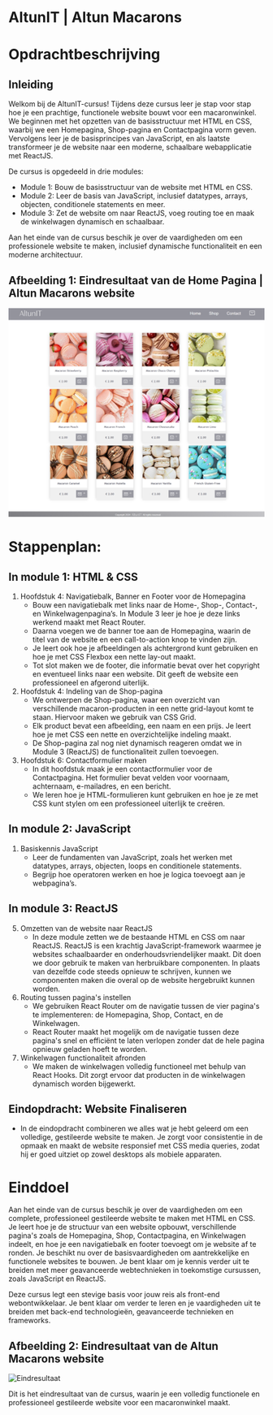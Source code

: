 # AltunIT | Altun Macarons

# Opdrachtbeschrijving

## Inleiding
Welkom bij de AltunIT-cursus! Tijdens deze cursus leer je stap voor stap hoe je een prachtige, functionele website bouwt voor een macaronwinkel. We beginnen met het opzetten van de basisstructuur met HTML en CSS, waarbij we een Homepagina, Shop-pagina en Contactpagina vorm geven. Vervolgens leer je de basisprincipes van JavaScript, en als laatste transformeer je de website naar een moderne, schaalbare webapplicatie met ReactJS.

De cursus is opgedeeld in drie modules:
* Module 1: Bouw de basisstructuur van de website met HTML en CSS.
* Module 2: Leer de basis van JavaScript, inclusief datatypes, arrays, objecten, conditionele statements en meer.
* Module 3: Zet de website om naar ReactJS, voeg routing toe en maak de winkelwagen dynamisch en schaalbaar.

Aan het einde van de cursus beschik je over de vaardigheden om een professionele website te maken, inclusief dynamische functionaliteit en een moderne architectuur.

## Afbeelding 1: Eindresultaat van de Home Pagina | Altun Macarons website
![Eindresultaat](assets/Screenshot-Altun-Macarons.png)

# Stappenplan:
## In module 1: HTML & CSS
1. Hoofdstuk 4: Navigatiebalk, Banner en Footer voor de Homepagina
   - Bouw een navigatiebalk met links naar de Home-, Shop-, Contact-, en Winkelwagenpagina’s. In Module 3 leer je hoe je deze links werkend maakt met React Router.
   - Daarna voegen we de banner toe aan de Homepagina, waarin de titel van de website en een call-to-action knop te vinden zijn. 
   - Je leert ook hoe je afbeeldingen als achtergrond kunt gebruiken en hoe je met CSS Flexbox een nette lay-out maakt.
   - Tot slot maken we de footer, die informatie bevat over het copyright en eventueel links naar een website. Dit geeft de website een professioneel en afgerond uiterlijk.
2. Hoofdstuk 4: Indeling van de Shop-pagina
   - We ontwerpen de Shop-pagina, waar een overzicht van verschillende macaron-producten in een nette grid-layout komt te staan. Hiervoor maken we gebruik van CSS Grid.
   - Elk product bevat een afbeelding, een naam en een prijs. Je leert hoe je met CSS een nette en overzichtelijke indeling maakt.
   - De Shop-pagina zal nog niet dynamisch reageren omdat we in Module 3 (ReactJS) de functionaliteit zullen toevoegen.
4. Hoofdstuk 6: Contactformulier maken
   - In dit hoofdstuk maak je een contactformulier voor de Contactpagina. Het formulier bevat velden voor voornaam, achternaam, e-mailadres, en een bericht.
   - We leren hoe je HTML-formulieren kunt gebruiken en hoe je ze met CSS kunt stylen om een professioneel uiterlijk te creëren.
   
## In module 2: JavaScript
1. Basiskennis JavaScript
   - Leer de fundamenten van JavaScript, zoals het werken met datatypes, arrays, objecten, loops en conditionele statements.
   - Begrijp hoe operatoren werken en hoe je logica toevoegt aan je webpagina’s.
   

## In module 3: ReactJS
5. Omzetten van de website naar ReactJS
   - In deze module zetten we de bestaande HTML en CSS om naar ReactJS. ReactJS is een krachtig JavaScript-framework waarmee je websites schaalbaarder en onderhoudsvriendelijker maakt. Dit doen we door gebruik te maken van herbruikbare componenten. In plaats van dezelfde code steeds opnieuw te schrijven, kunnen we componenten maken die overal op de website hergebruikt kunnen worden.
6. Routing tussen pagina's instellen
   - We gebruiken React Router om de navigatie tussen de vier pagina's te implementeren: de Homepagina, Shop, Contact, en de Winkelwagen.
   - React Router maakt het mogelijk om de navigatie tussen deze pagina's snel en efficiënt te laten verlopen zonder dat de hele pagina opnieuw geladen hoeft te worden.
7. Winkelwagen functionaliteit afronden
   - We maken de winkelwagen volledig functioneel met behulp van React Hooks. Dit zorgt ervoor dat producten in de winkelwagen dynamisch worden bijgewerkt.

## Eindopdracht: Website Finaliseren
   - In de eindopdracht combineren we alles wat je hebt geleerd om een volledige, gestileerde website te maken. Je zorgt voor consistentie in de opmaak en maakt de website responsief met CSS media queries, zodat hij er goed uitziet op zowel desktops als mobiele apparaten.

# Einddoel
Aan het einde van de cursus beschik je over de vaardigheden om een complete, professioneel gestileerde website te maken met HTML en CSS. Je leert hoe je de structuur van een website opbouwt, verschillende pagina's zoals de Homepagina, Shop, Contactpagina, en Winkelwagen indeelt, en hoe je een navigatiebalk en footer toevoegt om je website af te ronden.
Je beschikt nu over de basisvaardigheden om aantrekkelijke en functionele websites te bouwen. Je bent klaar om je kennis verder uit te breiden met meer geavanceerde webtechnieken in toekomstige cursussen, zoals JavaScript en ReactJS.

Deze cursus legt een stevige basis voor jouw reis als front-end webontwikkelaar. Je bent klaar om verder te leren en je vaardigheden uit te breiden met back-end technologieën, geavanceerde technieken en frameworks.

## Afbeelding 2: Eindresultaat van de Altun Macarons website
![Eindresultaat](assets/Eindresultaat.gif)


Dit is het eindresultaat van de cursus, waarin je een volledig functionele en professioneel gestileerde website voor een macaronwinkel maakt.
